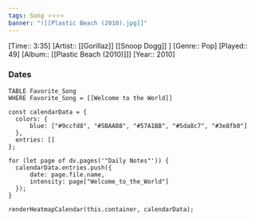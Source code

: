 ```yaml
---
tags: Song ⭐⭐⭐⭐ 
banner: "![[Plastic Beach (2010).jpg]]"
---
```

[Time:: 3:35]
[Artist:: [[Gorillaz]] [[Snoop Dogg]] ]
[Genre:: Pop]
[Played:: 49]
[Album:: [[Plastic Beach (2010)]]]
[Year:: 2010]
### Dates
````dataview
TABLE Favorite_Song
WHERE Favorite_Song = [[Welcome to the World]]
````


  ```dataviewjs
const calendarData = { 
	colors: { 
		blue: ["#9ccfd8", "#5BAAB8", "#57A1BB", "#5da8c7", "#3e8fb0"] 
	}, 
	entries: [] 
}; 

for (let page of dv.pages('"Daily Notes"')) { 
	calendarData.entries.push({ 
		date: page.file.name, 
		intensity: page["Welcome_to_the_World"]
	}); 
} 

renderHeatmapCalendar(this.container, calendarData);
```
